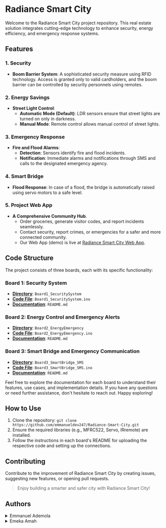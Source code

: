 # Radiance Smart City

Welcome to the Radiance Smart City project repository. This real estate solution integrates cutting-edge technology to enhance security, energy efficiency, and emergency response systems.

## Features

### 1. Security

- **Boom Barrier System**: A sophisticated security measure using RFID technology. Access is granted only to valid cardholders, and the boom barrier can be controlled by security personnels using remotes.

### 2. Energy Savings

- **Street Light Control**:
  - **Automatic Mode (Default)**: LDR sensors ensure that street lights are turned on only in darkness.
  - **Manual Mode**: Remote control allows manual control of street lights.

### 3. Emergency Response

- **Fire and Flood Alarms**:
  - **Detection**: Sensors identify fire and flood incidents.
  - **Notification**: Immediate alarms and notifications through SMS and calls to the designated emergency agency.

### 4. Smart Bridge

- **Flood Response**: In case of a flood, the bridge is automatically raised using servo motors to a safe level.

### 5. Project Web App

- **A Comprehensive Community Hub**.
   - Order groceries, generate visitor codes, and report incidents seamlessly.
   - Contact security, report crimes, or emergencies for a safer and more connected community.
   - Our Web App (demo) is live at [Radiance Smart City Web App](https://radiancesmartcity.free.nf).

## Code Structure

The project consists of three boards, each with its specific functionality:

### Board 1: Security System

- [**Directory**](./Board1_RFID_SecuritySystem): `Board1_SecuritySystem`
- [**Code File**](./Board1_RFID_SecuritySystem/Board1_SecuritySystem.ino): `Board1_SecuritySystem.ino`
- [**Documentation**](./Board1_RFID_SecuritySystem/README.md): `README.md`


### Board 2: Energy Control and Emergency Alerts

- [**Directory**](./Board2_EnergyEmergency): `Board2_EnergyEmergency`
- [**Code File**](./Board2_EnergyEmergency/Board2_EnergyEmergency.ino): `Board2_EnergyEmergency.ino`
- [**Documentation**](./Board2_EnergyEmergency/Board2_EnergyEmergency/README.md): `README.md`

### Board 3: Smart Bridge and Emergency Communication

- [**Directory**](./Board3_SmartBridge_SMS): `Board3_SmartBridge_SMS`
- [**Code File**](./Board3_SmartBridge_SMS/Board3_SmartBridge_SMS.ino): `Board3_SmartBridge_SMS.ino`
- [**Documentation**](./BBoard3_SmartBridge_SMS/README.md): `README.md`

Feel free to explore the documentation for each board to understand their features, use cases, and implementation details. If you have any questions or need further assistance, don't hesitate to reach out. Happy exploring!

## How to Use

1. Clone the repository: `git clone https://github.com/emmanueldev247/Radiance-Smart-City.git`
2. Ensure the required libraries (e.g., MFRC522, Servo, IRremote) are installed.
3. Follow the instructions in each board's README for uploading the respective code and setting up the connections.


## Contributing

Contribute to the improvement of Radiance Smart City by creating issues, suggesting new features, or opening pull requests.

> Enjoy building a smarter and safer city with Radiance Smart City!

## Authors

<details>
    <summary>Emmanuel Ademola</summary>
    <ul>
    <li><a href="https://www.github.com/emmanueldev247">Github</a></li>
    <li><a href="https://www.twitter.com/emmanueldev247">Twitter</a></li>
    <li><a href="mailto:mailemmydee@gmail.com">e-mail</a></li>
    </ul>
</details>
<details>
    <summary>Emeka Amah</summary>
    <ul>
    <li><a href="patnet84@gmail.com">e-mail</a></li>
    </ul>
</details>
